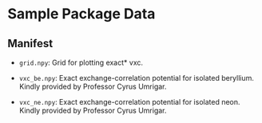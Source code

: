 # Sample Package Data


## Manifest

* `grid.npy`: Grid for plotting exact* vxc. 

* `vxc_be.npy`: Exact exchange-correlation potential for isolated beryllium. Kindly provided by Professor Cyrus Umrigar. 

* `vxc_ne.npy`: Exact exchange-correlation potential for isolated neon. Kindly provided by Professor Cyrus Umrigar. 

